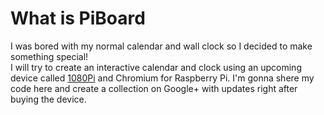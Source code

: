 # What is PiBoard
I was bored with my normal calendar and wall clock so I decided to make something special!  
I will try to create an interactive calendar and clock using an upcoming device called [1080Pi](http://www.inti-innovations.co.uk/products/inti-media/inti-media-raspberrypi.html) and Chromium for Raspberry Pi. I'm gonna shere my code here and create a collection on Google+ with updates right after buying the device.